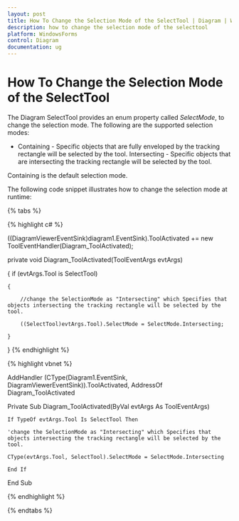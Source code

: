 ```yaml
---
layout: post
title: How To Change the Selection Mode of the SelectTool | Diagram | WindowsForms | Syncfusion
description: how to change the selection mode of the selecttool
platform: WindowsForms
control: Diagram
documentation: ug
---
```


# How To Change the Selection Mode of the SelectTool

The Diagram SelectTool provides an enum property called _SelectMode_, to change the selection mode. The following are the supported selection modes: 

* Containing - Specific objects that are fully enveloped by the tracking rectangle will be selected by the tool.
Intersecting - Specific objects that are intersecting the tracking rectangle will be selected by the tool. 

Containing is the default selection mode. 

The following code snippet illustrates how to change the selection mode at runtime:

{% tabs %}

{% highlight c# %}

((DiagramViewerEventSink)diagram1.EventSink).ToolActivated += new ToolEventHandler(Diagram_ToolActivated);

private void Diagram_ToolActivated(ToolEventArgs evtArgs)

{
	if (evtArgs.Tool is SelectTool)

	{

		//change the SelectionMode as "Intersecting" which Specifies that objects intersecting the tracking rectangle will be selected by the tool.

		((SelectTool)evtArgs.Tool).SelectMode = SelectMode.Intersecting;

	}
}
{% endhighlight %}

{% highlight vbnet %}

AddHandler (CType(Diagram1.EventSink, DiagramViewerEventSink)).ToolActivated, AddressOf Diagram_ToolActivated

Private Sub Diagram_ToolActivated(ByVal evtArgs As ToolEventArgs)

	If TypeOf evtArgs.Tool Is SelectTool Then

	'change the SelectionMode as "Intersecting" which Specifies that objects intersecting the tracking rectangle will be selected by the tool. 

	CType(evtArgs.Tool, SelectTool).SelectMode = SelectMode.Intersecting

	End If

End Sub

{% endhighlight %}

{% endtabs %}

